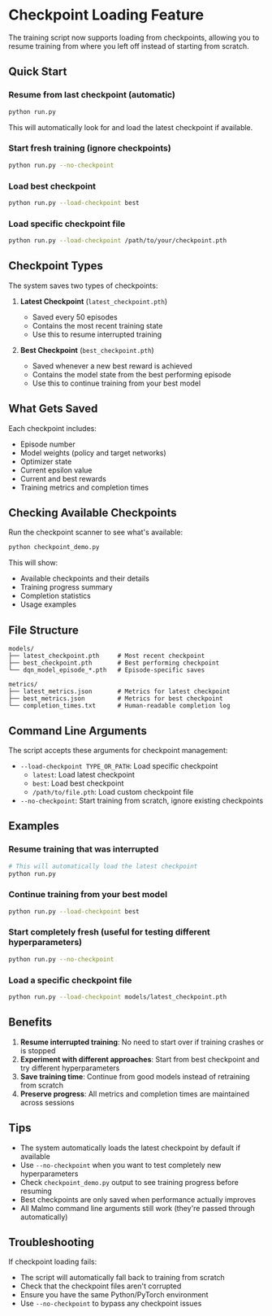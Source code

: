 # Checkpoint Loading Feature

The training script now supports loading from checkpoints, allowing you to resume training from where you left off instead of starting from scratch.

## Quick Start

### Resume from last checkpoint (automatic)
```bash
python run.py
```
This will automatically look for and load the latest checkpoint if available.

### Start fresh training (ignore checkpoints)
```bash
python run.py --no-checkpoint
```

### Load best checkpoint
```bash
python run.py --load-checkpoint best
```

### Load specific checkpoint file
```bash
python run.py --load-checkpoint /path/to/your/checkpoint.pth
```

## Checkpoint Types

The system saves two types of checkpoints:

1. **Latest Checkpoint** (`latest_checkpoint.pth`)
   - Saved every 50 episodes
   - Contains the most recent training state
   - Use this to resume interrupted training

2. **Best Checkpoint** (`best_checkpoint.pth`)
   - Saved whenever a new best reward is achieved
   - Contains the model state from the best performing episode
   - Use this to continue training from your best model

## What Gets Saved

Each checkpoint includes:
- Episode number
- Model weights (policy and target networks)
- Optimizer state
- Current epsilon value
- Current and best rewards
- Training metrics and completion times

## Checking Available Checkpoints

Run the checkpoint scanner to see what's available:
```bash
python checkpoint_demo.py
```

This will show:
- Available checkpoints and their details
- Training progress summary
- Completion statistics
- Usage examples

## File Structure

```
models/
├── latest_checkpoint.pth     # Most recent checkpoint
├── best_checkpoint.pth       # Best performing checkpoint
└── dqn_model_episode_*.pth   # Episode-specific saves

metrics/
├── latest_metrics.json       # Metrics for latest checkpoint
├── best_metrics.json         # Metrics for best checkpoint
└── completion_times.txt      # Human-readable completion log
```

## Command Line Arguments

The script accepts these arguments for checkpoint management:

- `--load-checkpoint TYPE_OR_PATH`: Load specific checkpoint
  - `latest`: Load latest checkpoint
  - `best`: Load best checkpoint
  - `/path/to/file.pth`: Load custom checkpoint file
- `--no-checkpoint`: Start training from scratch, ignore existing checkpoints

## Examples

### Resume training that was interrupted
```bash
# This will automatically load the latest checkpoint
python run.py
```

### Continue training from your best model
```bash
python run.py --load-checkpoint best
```

### Start completely fresh (useful for testing different hyperparameters)
```bash
python run.py --no-checkpoint
```

### Load a specific checkpoint file
```bash
python run.py --load-checkpoint models/latest_checkpoint.pth
```

## Benefits

1. **Resume interrupted training**: No need to start over if training crashes or is stopped
2. **Experiment with different approaches**: Start from best checkpoint and try different hyperparameters
3. **Save training time**: Continue from good models instead of retraining from scratch
4. **Preserve progress**: All metrics and completion times are maintained across sessions

## Tips

- The system automatically loads the latest checkpoint by default if available
- Use `--no-checkpoint` when you want to test completely new hyperparameters
- Check `checkpoint_demo.py` output to see training progress before resuming
- Best checkpoints are only saved when performance actually improves
- All Malmo command line arguments still work (they're passed through automatically)

## Troubleshooting

If checkpoint loading fails:
- The script will automatically fall back to training from scratch
- Check that the checkpoint files aren't corrupted
- Ensure you have the same Python/PyTorch environment
- Use `--no-checkpoint` to bypass any checkpoint issues 